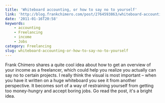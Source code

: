```yaml
---
title: 'Whiteboard accounting, or how to say no to yourself'
link: 'http://blog.frankchimero.com/post/2764593863/whiteboard-accounting'
date: '2011-01-16T20:58'
keywords:
    - accounting
    - Freelancing
    - income
    - Jobs
category: Freelancing
slug: whiteboard-accounting-or-how-to-say-no-to-yourself
---
```


Frank Chimero shares a quite cool idea about how to get an overview of your income as a freelancer, which could help you realize you actually can say no to certain projects. I really think the visual is most important – when you have it written on a huge whiteboard you see it from another perspective. It becomes sort of a way of restraining yourself from getting too money-hungry and accept boring jobs. Go read the post, it's a bright idea.
